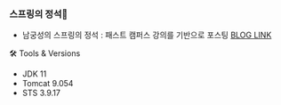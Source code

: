 ### 스프링의 정석🦄
* 남궁성의 스프링의 정석 : 패스트 캠퍼스 강의를 기반으로 포스팅 [BLOG LINK](https://supreme-ys.tistory.com/category/Programming/Spring "BLOG LINK")

🛠 Tools & Versions
* JDK 11
* Tomcat 9.054
* STS 3.9.17



